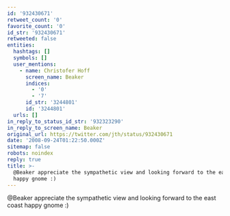 ```yaml
---
id: '932430671'
retweet_count: '0'
favorite_count: '0'
id_str: '932430671'
retweeted: false
entities:
  hashtags: []
  symbols: []
  user_mentions:
    - name: Christofer Hoff
      screen_name: Beaker
      indices:
        - '0'
        - '7'
      id_str: '3244801'
      id: '3244801'
  urls: []
in_reply_to_status_id_str: '932323290'
in_reply_to_screen_name: Beaker
original_url: https://twitter.com/jth/status/932430671
date: '2008-09-24T01:22:50.000Z'
sitemap: false
robots: noindex
reply: true
title: >-
  @Beaker appreciate the sympathetic view and looking forward to the east coast
  happy gnome :)
---
```


@Beaker appreciate the sympathetic view and looking forward to the east coast happy gnome :)